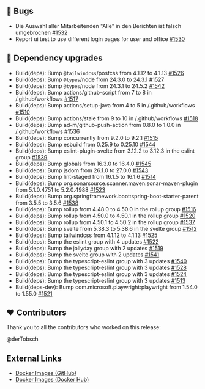 ## 🐞 Bugs

- Die Auswahl aller Mitarbeitenden "Alle" in den Berichten ist falsch umgebrochen [#1532](https://github.com/urlaubsverwaltung/zeiterfassung/issues/1532)
- Report ui test to use different login pages for user and office [#1530](https://github.com/urlaubsverwaltung/zeiterfassung/pull/1530)

## 🔨 Dependency upgrades

- Build(deps): Bump `@tailwindcss`/postcss from 4.1.12 to 4.1.13 [#1526](https://github.com/urlaubsverwaltung/zeiterfassung/pull/1526)
- Build(deps): Bump `@types`/node from 24.3.0 to 24.3.1 [#1527](https://github.com/urlaubsverwaltung/zeiterfassung/pull/1527)
- Build(deps): Bump `@types`/node from 24.3.1 to 24.5.2 [#1542](https://github.com/urlaubsverwaltung/zeiterfassung/pull/1542)
- Build(deps): Bump actions/github-script from 7 to 8 in /.github/workflows [#1517](https://github.com/urlaubsverwaltung/zeiterfassung/pull/1517)
- Build(deps): Bump actions/setup-java from 4 to 5 in /.github/workflows [#1510](https://github.com/urlaubsverwaltung/zeiterfassung/pull/1510)
- Build(deps): Bump actions/stale from 9 to 10 in /.github/workflows [#1518](https://github.com/urlaubsverwaltung/zeiterfassung/pull/1518)
- Build(deps): Bump ad-m/github-push-action from 0.8.0 to 1.0.0 in /.github/workflows [#1536](https://github.com/urlaubsverwaltung/zeiterfassung/pull/1536)
- Build(deps): Bump concurrently from 9.2.0 to 9.2.1 [#1515](https://github.com/urlaubsverwaltung/zeiterfassung/pull/1515)
- Build(deps): Bump esbuild from 0.25.9 to 0.25.10 [#1544](https://github.com/urlaubsverwaltung/zeiterfassung/pull/1544)
- Build(deps): Bump eslint-plugin-svelte from 3.12.2 to 3.12.3 in the eslint group [#1539](https://github.com/urlaubsverwaltung/zeiterfassung/pull/1539)
- Build(deps): Bump globals from 16.3.0 to 16.4.0 [#1545](https://github.com/urlaubsverwaltung/zeiterfassung/pull/1545)
- Build(deps): Bump jsdom from 26.1.0 to 27.0.0 [#1543](https://github.com/urlaubsverwaltung/zeiterfassung/pull/1543)
- Build(deps): Bump lint-staged from 16.1.5 to 16.1.6 [#1514](https://github.com/urlaubsverwaltung/zeiterfassung/pull/1514)
- Build(deps): Bump org.sonarsource.scanner.maven:sonar-maven-plugin from 5.1.0.4751 to 5.2.0.4988 [#1523](https://github.com/urlaubsverwaltung/zeiterfassung/pull/1523)
- Build(deps): Bump org.springframework.boot:spring-boot-starter-parent from 3.5.5 to 3.5.6 [#1538](https://github.com/urlaubsverwaltung/zeiterfassung/pull/1538)
- Build(deps): Bump rollup from 4.48.0 to 4.50.0 in the rollup group [#1516](https://github.com/urlaubsverwaltung/zeiterfassung/pull/1516)
- Build(deps): Bump rollup from 4.50.0 to 4.50.1 in the rollup group [#1520](https://github.com/urlaubsverwaltung/zeiterfassung/pull/1520)
- Build(deps): Bump rollup from 4.50.1 to 4.50.2 in the rollup group [#1537](https://github.com/urlaubsverwaltung/zeiterfassung/pull/1537)
- Build(deps): Bump svelte from 5.38.3 to 5.38.6 in the svelte group [#1512](https://github.com/urlaubsverwaltung/zeiterfassung/pull/1512)
- Build(deps): Bump tailwindcss from 4.1.12 to 4.1.13 [#1525](https://github.com/urlaubsverwaltung/zeiterfassung/pull/1525)
- Build(deps): Bump the eslint group with 4 updates [#1522](https://github.com/urlaubsverwaltung/zeiterfassung/pull/1522)
- Build(deps): Bump the jollyday group with 2 updates [#1519](https://github.com/urlaubsverwaltung/zeiterfassung/pull/1519)
- Build(deps): Bump the svelte group with 2 updates [#1541](https://github.com/urlaubsverwaltung/zeiterfassung/pull/1541)
- Build(deps): Bump the typescript-eslint group with 3 updates [#1540](https://github.com/urlaubsverwaltung/zeiterfassung/pull/1540)
- Build(deps): Bump the typescript-eslint group with 3 updates [#1528](https://github.com/urlaubsverwaltung/zeiterfassung/pull/1528)
- Build(deps): Bump the typescript-eslint group with 3 updates [#1524](https://github.com/urlaubsverwaltung/zeiterfassung/pull/1524)
- Build(deps): Bump the typescript-eslint group with 3 updates [#1513](https://github.com/urlaubsverwaltung/zeiterfassung/pull/1513)
- Build(deps-dev): Bump com.microsoft.playwright:playwright from 1.54.0 to 1.55.0 [#1521](https://github.com/urlaubsverwaltung/zeiterfassung/pull/1521)

## ❤️ Contributors

Thank you to all the contributors who worked on this release:

@derTobsch
## External Links

- [Docker Images (GitHub)](https://github.com/urlaubsverwaltung/zeiterfassung/pkgs/container/zeiterfassung%2Fzeiterfassung)
- [Docker Images (Docker Hub)](https://hub.docker.com/r/urlaubsverwaltung/zeiterfassung)
